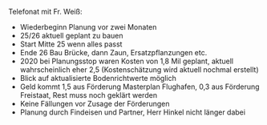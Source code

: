 Telefonat mit Fr. Weiß:

- Wiederbeginn Planung vor zwei Monaten
- 25/26 aktuell geplant zu bauen
- Start Mitte 25 wenn alles passt
- Ende 26 Bau Brücke, dann Zaun, Ersatzpflanzungen etc.
- 2020 bei Planungsstop waren Kosten von 1,8 Mil geplant, aktuell wahrscheinlich eher 2,5 (Kostenschätzung wird aktuell nochmal erstellt)
- Blick auf aktualisierte Bodenrichtwerte möglich
- Geld kommt 1,5 aus Förderung Masterplan Flughafen, 0,3 aus Förderung Freistaat, Rest muss noch geklärt werden
- Keine Fällungen vor Zusage der Förderungen
- Planung durch Findeisen und Partner, Herr Hinkel nicht länger dabei
